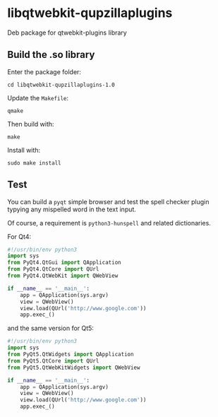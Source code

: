 # libqtwebkit-qupzillaplugins

Deb package for qtwebkit-plugins library

## Build the .so library

Enter the package folder:

    cd libqtwebkit-qupzillaplugins-1.0

Update the `Makefile`:

    qmake

Then build with:

    make

Install with:

    sudo make install


## Test

You can build a `pyqt` simple browser and test the spell checker plugin typying any mispelled word in the text input.

Of course, a requirement is `python3-hunspell` and related dictionaries.

For Qt4:

```python
#!/usr/bin/env python3
import sys
from PyQt4.QtGui import QApplication
from PyQt4.QtCore import QUrl
from PyQt4.QtWebKit import QWebView

if __name__ == '__main__':
    app = QApplication(sys.argv)
    view = QWebView()
    view.load(QUrl('http://www.google.com'))
    app.exec_()
```

and the same version for Qt5:

```python
#!/usr/bin/env python3
import sys
from PyQt5.QtWidgets import QApplication
from PyQt5.QtCore import QUrl
from PyQt5.QtWebKitWidgets import QWebView

if __name__ == '__main__':
    app = QApplication(sys.argv)
    view = QWebView()
    view.load(QUrl('http://www.google.com'))
    app.exec_()
```
